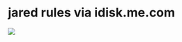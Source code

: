 <!--
id: 489778326
link: http://tumblr.atmos.org/post/489778326/jared-rules-via-idisk-me-com
slug: jared-rules-via-idisk-me-com
date: Thu Apr 01 2010 14:35:40 GMT-0700 (PDT)
publish: 2010-04-01
tags: 
title: jared rules via idisk.me.com
-->


jared rules via idisk.me.com
============================

![](http://25.media.tumblr.com/tumblr_l07vzg7Ity1qz4sngo1_500.jpg)

